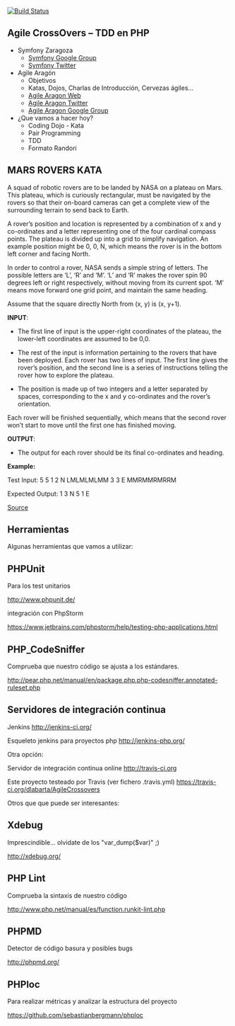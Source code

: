 [![Build Status](https://travis-ci.org/dlabarta/AgileCrossovers.svg?branch=master)](https://travis-ci.org/dlabarta/AgileCrossovers)

Agile CrossOvers – TDD en PHP
-----------------------------

- Symfony Zaragoza
    - [Symfony Google Group]
    - [Symfony Twitter]
- Agile Aragón
    - Objetivos
    - Katas, Dojos, Charlas de Introducción, Cervezas ágiles...
    - [Agile Aragon Web]
    - [Agile Aragon Twitter]
    - [Agile Aragon Google Group]
- ¿Que vamos a hacer hoy?
    - Coding Dojo - Kata
    - Pair Programming
    - TDD
    - Formato Randori


MARS ROVERS KATA
----------------

A squad of robotic rovers are to be landed by NASA on a plateau on Mars. This plateau, which is curiously rectangular, must be navigated by the rovers so that their on-board cameras can get a complete view of the surrounding terrain to send back to Earth.

A rover’s position and location is represented by a combination of x and y co-ordinates and a letter representing one of the four cardinal compass points. The plateau is divided up into a grid to simplify navigation. An example position might be 0, 0, N, which means the rover is in the bottom left corner and facing North.

In order to control a rover, NASA sends a simple string of letters. The possible letters are ‘L’, ‘R’ and ‘M’. ‘L’ and ‘R’ makes the rover spin 90 degrees left or right respectively, without moving from its current spot. ‘M’ means move forward one grid point, and maintain the same heading.

Assume that the square directly North from (x, y) is (x, y+1).

**INPUT**:

- The first line of input is the upper-right coordinates of the plateau, the lower-left coordinates are assumed to be 0,0.

- The rest of the input is information pertaining to the rovers that have been deployed. Each rover has two lines of input. The first line gives the rover’s position, and the second line is a series of instructions telling the rover how to explore the plateau.

- The position is made up of two integers and a letter separated by spaces, corresponding to the x and y co-ordinates and the rover’s orientation.

Each rover will be finished sequentially, which means that the second rover won’t start to move until the first one has finished moving.

**OUTPUT**:

- The output for each rover should be its final co-ordinates and heading.

**Example:**

Test Input: 5 5 1 2 N LMLMLMLMM 3 3 E MMRMMRMRRM

Expected Output: 1 3 N 5 1 E

[Source]


Herramientas
------------

Algunas herramientas que vamos a utilizar:

PHPUnit
-------
Para los test unitarios

http://www.phpunit.de/

integración con PhpStorm

https://www.jetbrains.com/phpstorm/help/testing-php-applications.html


PHP_CodeSniffer
---------------
Comprueba que nuestro código se ajusta a los estándares.

http://pear.php.net/manual/en/package.php.php-codesniffer.annotated-ruleset.php


Servidores de integración continua
----------------------------------
Jenkins
http://jenkins-ci.org/

Esqueleto jenkins para proyectos php
http://jenkins-php.org/

Otra opción:

Servidor de integración continua online
http://travis-ci.org

Este proyecto testeado por Travis (ver fichero .travis.yml)
https://travis-ci.org/dlabarta/AgileCrossovers

Otros que que puede ser interesantes:

Xdebug
------
Imprescindible... olvidate de los "var_dump($var)" ;)

http://xdebug.org/

PHP Lint
--------
Comprueba la sintaxis de nuestro código

http://www.php.net/manual/es/function.runkit-lint.php

PHPMD
-----
Detector de código basura y posibles bugs

http://phpmd.org/

PHPloc
------
Para realizar métricas y analizar la estructura del proyecto

https://github.com/sebastianbergmann/phploc

[Source]: https://betabeers.com/event/coding-dojo-por-agile-barcelona-runroom-878/
[Agile Aragon Web]:http://agile-aragon.org/
[Agile Aragon Twitter]:https://twitter.com/agilearagon
[Agile Aragon Google Group]:https://groups.google.com/forum/#!forum/agile-aragon
[Symfony Google Group]: https://groups.google.com/forum/#!forum/symfony-zaragoza
[Symfony Twitter]: https://twitter.com/symfony_zgz
